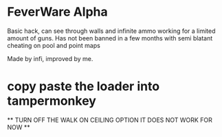 # FeverWare Alpha
Basic hack, can see through walls and infinite ammo working for a limited amount of guns.
Has not been banned in a few months with semi blatant cheating on pool and point maps

Made by infi, improved by me.

# copy paste the loader into tampermonkey
** TURN OFF THE WALK ON CEILING OPTION IT DOES NOT WORK FOR NOW **
